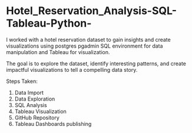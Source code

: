 # Hotel_Reservation_Analysis-SQL-Tableau-Python-

I worked with a hotel reservation dataset to gain insights and create visualizations using postgres pgadmin SQL environment for data manipulation and Tableau for visualization. 

The goal is to explore the dataset, identify interesting patterns, and create impactful visualizations to tell a compelling data story.

Steps Taken:
1. Data Import
2. Data Exploration
3. SQL Analysis
4. Tableau Visualization
5. GitHub Repository
6. Tableau Dashboards publishing

